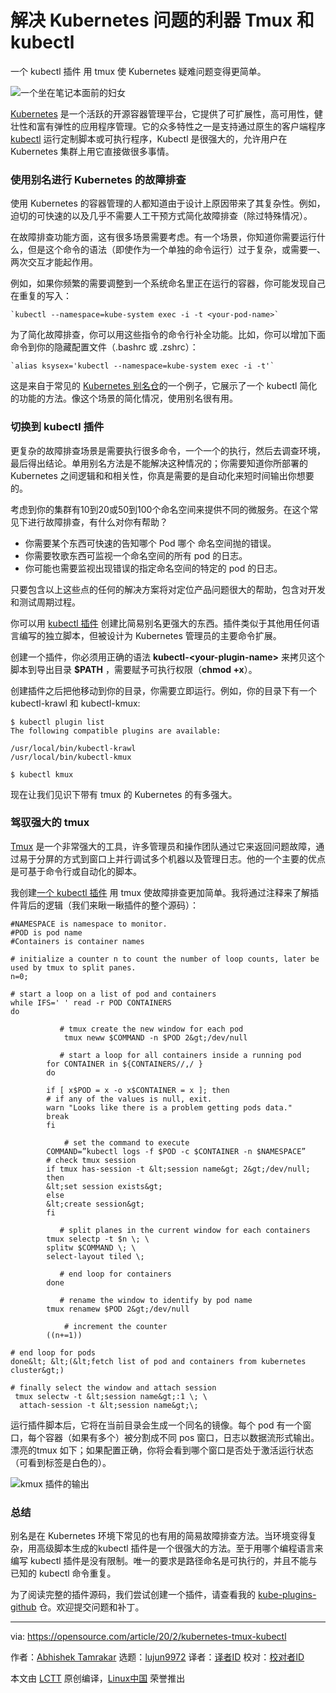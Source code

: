 [#]: collector: (lujun9972)
[#]: translator: ( guevaraya)
[#]: reviewer: ( )
[#]: publisher: ( )
[#]: url: ( )
[#]: subject: (Troubleshoot Kubernetes with the power of tmux and kubectl)
[#]: via: (https://opensource.com/article/20/2/kubernetes-tmux-kubectl)
[#]: author: (Abhishek Tamrakar https://opensource.com/users/tamrakar)

解决 Kubernetes 问题的利器 Tmux 和 kubectl
======
一个 kubectl 插件 用 tmux 使 Kubernetes 疑难问题变得更简单。

![一个坐在笔记本面前的妇女][1]

[Kubernetes][2] 是一个活跃的开源容器管理平台，它提供了可扩展性，高可用性，健壮性和富有弹性的应用程序管理。它的众多特性之一是支持通过原生的客户端程序  [kubectl][3] 运行定制脚本或可执行程序，Kubectl 是很强大的，允许用户在 Kubernetes 集群上用它直接做很多事情。

### 使用别名进行 Kubernetes 的故障排查

使用 Kubernetes 的容器管理的人都知道由于设计上原因带来了其复杂性。例如，迫切的可快速的以及几乎不需要人工干预方式简化故障排查（除过特殊情况）。

在故障排查功能方面，这有很多场景需要考虑。有一个场景，你知道你需要运行什么，但是这个命令的语法（即使作为一个单独的命令运行）过于复杂，或需要一、两次交互才能起作用。

例如，如果你频繁的需要调整到一个系统命名里正在运行的容器，你可能发现自己在重复的写入：

```
`kubectl --namespace=kube-system exec -i -t <your-pod-name>`
```
为了简化故障排查，你可以用这些指令的命令行补全功能。比如，你可以增加下面命令到你的隐藏配置文件（.bashrc 或 .zshrc）：

```
`alias ksysex='kubectl --namespace=kube-system exec -i -t'`
```

这是来自于常见的 [Kubernetes 别名仓][4]的一个例子，它展示了一个 kubectl 简化的功能的方法。像这个场景的简化情况，使用别名很有用。

### 切换到 kubectl 插件

更复杂的故障排查场景是需要执行很多命令，一个一个的执行，然后去调查环境，最后得出结论。单用别名方法是不能解决这种情况的；你需要知道你所部署的Kubernetes 之间逻辑和和相关性，你真是需要的是自动化来短时间输出你想要的。

考虑到你的集群有10到20或50到100个命名空间来提供不同的微服务。在这个常见下进行故障排查，有什么对你有帮助？

  * 你需要某个东西可快速的告知哪个 Pod 哪个 命名空间抛的错误。
  * 你需要牧歌东西可监视一个命名空间的所有 pod 的日志。
  * 你可能也需要监视出现错误的指定命名空间的特定的 pod 的日志。


只要包含以上这些点的任何的解决方案将对定位产品问题很大的帮助，包含对开发和测试周期过程。

你可以用 [kubectl 插件][5] 创建比简易别名更强大的东西。插件类似于其他用任何语言编写的独立脚本，但被设计为 Kubernetes 管理员的主要命令扩展。

创建一个插件，你必须用正确的语法 **kubectl-&lt;your-plugin-name&gt;** 来拷贝这个脚本到导出目录 **$PATH** ，需要赋予可执行权限（**chmod +x**）。

创建插件之后把他移动到你的目录，你需要立即运行。例如，你的目录下有一个 kubectl-krawl 和 kubectl-kmux:


```
$ kubectl plugin list
The following compatible plugins are available:

/usr/local/bin/kubectl-krawl
/usr/local/bin/kubectl-kmux

$ kubectl kmux
```
现在让我们见识下带有 tmux 的 Kubernetes 的有多强大。

### 驾驭强大的 tmux

[Tmux][6] 是一个非常强大的工具，许多管理员和操作团队通过它来返回问题故障，通过易于分屏的方式到窗口上并行调试多个机器以及管理日志。他的一个主要的优点是可基于命令行或自动化的脚本。

我创建[一个 kubectl 插件][7] 用 tmux 使故障排查更加简单。我将通过注释来了解插件背后的逻辑（我们来瞅一瞅插件的整个源码）：

```
#NAMESPACE is namespace to monitor.
#POD is pod name
#Containers is container names

# initialize a counter n to count the number of loop counts, later be used by tmux to split panes.
n=0;

# start a loop on a list of pod and containers
while IFS=' ' read -r POD CONTAINERS
do

           # tmux create the new window for each pod
            tmux neww $COMMAND -n $POD 2&gt;/dev/null

           # start a loop for all containers inside a running pod
        for CONTAINER in ${CONTAINERS//,/ }
        do

        if [ x$POD = x -o x$CONTAINER = x ]; then
        # if any of the values is null, exit.
        warn "Looks like there is a problem getting pods data."
        break
        fi
           
            # set the command to execute
        COMMAND=”kubectl logs -f $POD -c $CONTAINER -n $NAMESPACE”
        # check tmux session
        if tmux has-session -t &lt;session name&gt; 2&gt;/dev/null;
        then
        &lt;set session exists&gt;
        else
        &lt;create session&gt;
        fi

           # split planes in the current window for each containers
        tmux selectp -t $n \; \
        splitw $COMMAND \; \
        select-layout tiled \;

           # end loop for containers
        done

           # rename the window to identify by pod name
        tmux renamew $POD 2&gt;/dev/null
       
            # increment the counter
        ((n+=1))

# end loop for pods
done&lt; &lt;(&lt;fetch list of pod and containers from kubernetes cluster&gt;)

# finally select the window and attach session
 tmux selectw -t &lt;session name&gt;:1 \; \
  attach-session -t &lt;session name&gt;\;
```

运行插件脚本后，它将在当前目录会生成一个同名的镜像。每个 pod 有一个窗口，每个容器（如果有多个）被分割成不同 pos 窗口，日志以数据流形式输出。 漂亮的tmux 如下；如果配置正确，你将会看到哪个窗口是否处于激活运行状态（可看到标签是白色的）。

![kmux 插件的输出][8]

### 总结

别名是在 Kubernetes 环境下常见的也有用的简易故障排查方法。当环境变得复杂，用高级脚本生成的kubectl 插件是一个很强大的方法。至于用哪个编程语言来编写 kubectl 插件是没有限制。唯一的要求是路径命名是可执行的，并且不能与已知的 kubectl 命令重复。

为了阅读完整的插件源码，我们尝试创建一个插件，请查看我的 [kube-plugins-github][7] 仓。欢迎提交问题和补丁。

--------------------------------------------------------------------------------

via: https://opensource.com/article/20/2/kubernetes-tmux-kubectl

作者：[Abhishek Tamrakar][a]
选题：[lujun9972][b]
译者：[译者ID](https://github.com/guevaraya)
校对：[校对者ID](https://github.com/校对者ID)

本文由 [LCTT](https://github.com/LCTT/TranslateProject) 原创编译，[Linux中国](https://linux.cn/) 荣誉推出

[a]: https://opensource.com/users/tamrakar
[b]: https://github.com/lujun9972
[1]: https://opensource.com/sites/default/files/styles/image-full-size/public/lead-images/OSDC_women_computing_4.png?itok=VGZO8CxT (一个坐在笔记本面前的妇女)
[2]: https://opensource.com/resources/what-is-kubernetes
[3]: https://kubernetes.io/docs/reference/kubectl/overview/
[4]: https://github.com/ahmetb/kubectl-aliases/blob/master/.kubectl_aliases
[5]: https://kubernetes.io/docs/tasks/extend-kubectl/kubectl-plugins/
[6]: https://opensource.com/article/19/6/tmux-terminal-joy
[7]: https://github.com/abhiTamrakar/kube-plugins
[8]: https://opensource.com/sites/default/files/uploads/kmux-output.png (Output of kmux plugin)
